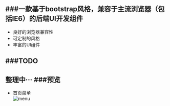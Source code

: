 ###一款基于bootstrap风格，兼容于主流浏览器（包括IE6）的后端UI开发组件
------------
*  良好的浏览器兼容性
*  可定制的风格
*  丰富的UI组件

###TODO
----------
整理中···
###预览
---
* 首页菜单  
![menu](http://sandbox.runjs.cn/uploads/rs/5/hirycjiy/privew.png)